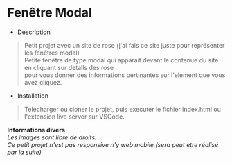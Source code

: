 # Fenêtre Modal

- Description

> Petit projet avec un site de rose (j'ai fais ce site juste pour représenter les fenêtres modal)  
> Petite fenêtre de type modal qui apparait devant le contenue du site en cliquant sur details des rose  
> pour vous donner des informations pertinantes sur l'element que vous avez cliquez.

- Installation

> Télécharger ou cloner le projet, puis executer le fichier index.html ou l'extension live server sur VSCode.

**Informations divers**  
_Les images sont libre de droits._  
_Ce petit projet n'est pas responsive n'y web mobile (sera peut etre réalisé par la suite)_
